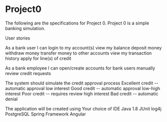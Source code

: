 # Project0
The following are the specifications for Project 0.
Project 0 is a simple banking simulation. 

User stories

As a bank user I can
    login to my account(s)
    view my balance
    deposit money
    withdraw money
    transfer money to other accounts
    view my transaction history
    apply for line(s) of credit

As a bank employee I can
    open/create accounts for bank users
    manually review credit requests

The system should simulate the credit approval process
    Excellent credit -- automatic approval low interest
    Good credit -- automatic approval low-high interest
    Poor credit -- requires review high interest
    Bad credit -- automatic denial

The application will be created using
    Your choice of IDE
    Java 1.8
    JUnit
    log4j
    PostgreSQL
    Spring Framework
    Angular
